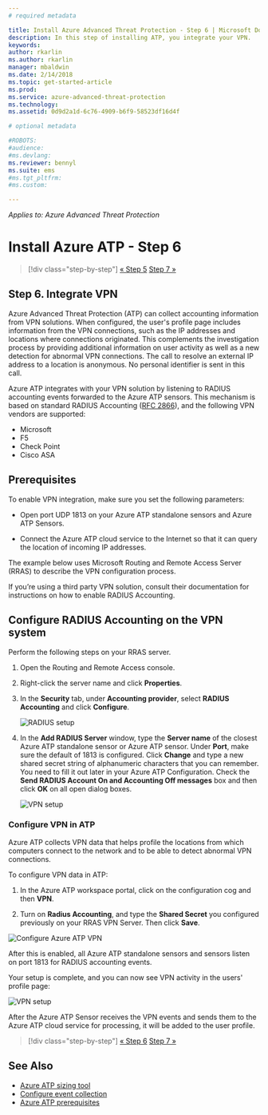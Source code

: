 ```yaml
---
# required metadata

title: Install Azure Advanced Threat Protection - Step 6 | Microsoft Docs
description: In this step of installing ATP, you integrate your VPN.
keywords:
author: rkarlin
ms.author: rkarlin
manager: mbaldwin
ms.date: 2/14/2018
ms.topic: get-started-article
ms.prod:
ms.service: azure-advanced-threat-protection
ms.technology:
ms.assetid: 0d9d2a1d-6c76-4909-b6f9-58523df16d4f

# optional metadata

#ROBOTS:
#audience:
#ms.devlang:
ms.reviewer: bennyl
ms.suite: ems
#ms.tgt_pltfrm:
#ms.custom:

---
```


*Applies to: Azure Advanced Threat Protection*



# Install Azure ATP - Step 6

>[!div class="step-by-step"]
[« Step 5](install-atp-step5.md)
[Step 7 »](install-atp-step7.md)

## Step 6. Integrate VPN

Azure Advanced Threat Protection (ATP)  can collect accounting information from VPN solutions. When configured, the user's profile page includes information from the VPN connections, such as the IP addresses and locations where connections originated. This complements the investigation process by providing additional information on user activity as well as a new detection for abnormal VPN connections. The call to resolve an external IP address to a location is anonymous. No personal identifier is sent in this call.

Azure ATP integrates with your VPN solution by listening to RADIUS accounting events forwarded to the Azure ATP sensors. This mechanism is based on standard RADIUS Accounting ([RFC 2866](https://tools.ietf.org/html/rfc2866)), and the following VPN vendors are supported:

-	Microsoft
-	F5
-	Check Point
-	Cisco ASA

## Prerequisites

To enable VPN integration, make sure you set the following parameters:

-	Open port UDP 1813 on your Azure ATP standalone sensors and Azure ATP Sensors.

-	Connect the Azure ATP cloud service to the Internet so that it can query the location of incoming IP addresses.

The example below uses Microsoft Routing and Remote Access Server (RRAS) to describe the VPN configuration process.

If you’re using a third party VPN solution, consult their documentation for instructions on how to enable RADIUS Accounting.

## Configure RADIUS Accounting on the VPN system

Perform the following steps on your RRAS server.
 
1.	Open the Routing and Remote Access console.
2.	Right-click the server name and click **Properties**.
3.	In the **Security** tab, under **Accounting provider**, select **RADIUS Accounting** and click **Configure**.

    ![RADIUS setup](./media/radius-setup.png)

4.	In the **Add RADIUS Server** window, type the **Server name** of the closest Azure ATP standalone sensor or Azure ATP sensor. Under **Port**, make sure the default of 1813 is configured. Click **Change** and type a new shared secret string of alphanumeric characters that you can remember. You need to fill it out later in your Azure ATP Configuration. Check the **Send RADIUS Account On and Accounting Off messages** box and then click **OK** on all open dialog boxes.
 
     ![VPN setup](./media/vpn-set-accounting.png)
     
### Configure VPN in ATP

Azure ATP collects VPN data that helps profile the locations from which computers connect to the network and to be able to detect abnormal VPN connections.

To configure VPN data in ATP:

1.	In the Azure ATP workspace portal, click on the configuration cog and then **VPN**.
 

2.	Turn on **Radius Accounting**, and type the **Shared Secret** you configured previously on your RRAS VPN Server. Then click **Save**.
 

  ![Configure Azure ATP VPN](./media/atp-vpn-radius.png)


After this is enabled, all Azure ATP standalone sensors and sensors listen on port 1813 for RADIUS accounting events. 

Your setup is complete, and you can now see VPN activity in the users' profile page:
 
   ![VPN setup](./media/vpn-user.png)

After the Azure ATP Sensor receives the VPN events and sends them to the Azure ATP cloud service for processing, it will be added to the user profile.





>[!div class="step-by-step"]
[« Step 6](install-atp-step5.md)
[Step 7 »](install-atp-step7.md)


## See Also
- [Azure ATP sizing tool](http://aka.ms/aatpsizingtool)
- [Configure event collection](configure-event-collection.md)
- [Azure ATP prerequisites](atp-prerequisites.md)

